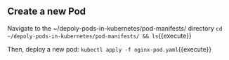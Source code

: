 ## Create a new Pod
Navigate to the ~/depoly-pods-in-kubernetes/pod-manifests/ directory
`cd ~/depoly-pods-in-kubernetes/pod-manifests/ && ls`{{execute}}

Then, deploy a new pod:
`kubectl apply -f nginx-pod.yaml`{{execute}}


